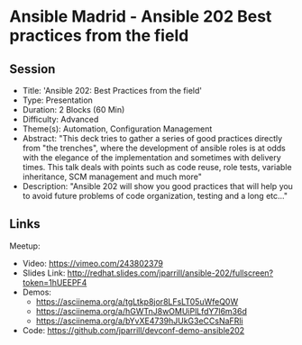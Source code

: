 # Ansible Madrid - Ansible 202 Best practices from the field

## Session

- Title: 'Ansible 202: Best Practices from the field'
- Type: Presentation
- Duration: 2 Blocks (60 Min)
- Difficulty: Advanced
- Theme(s): Automation, Configuration Management
- Abstract: "This deck tries to gather a series of good practices directly from "the trenches", where the development of ansible roles is at odds with the elegance of the implementation and sometimes with delivery times. This talk deals with points such as code reuse, role tests, variable inheritance, SCM management and much more"
- Description: "Ansible 202 will show you good practices that will help you to avoid future problems of code organization, testing and a long etc..."

## Links
Meetup:
  - Video: https://vimeo.com/243802379
  - Slides Link: http://redhat.slides.com/jparrill/ansible-202/fullscreen?token=1hUEEPF4
  - Demos:
    - https://asciinema.org/a/tgLtkp8jor8LFsLT05uWfeQ0W
    - https://asciinema.org/a/hGWTnJ8wOMUiPlLfdY7l6m36d
    - https://asciinema.org/a/bYvXE4739hJUkG3eCCsNaFRli
  - Code: https://github.com/jparrill/devconf-demo-ansible202
